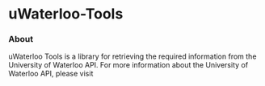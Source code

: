 # uWaterloo-Tools
### About
uWaterloo Tools is a library for retrieving the required information from the University of Waterloo API. For more information about the University of Waterloo API, please visit [](https://www.github.com/uWaterloo/api-documentation)
